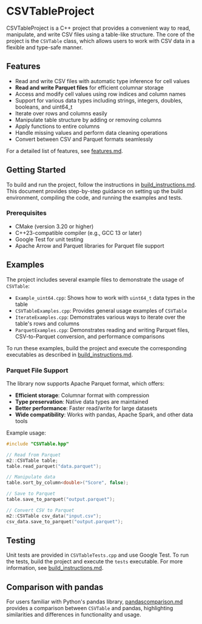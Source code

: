 # CSVTableProject

CSVTableProject is a C++ project that provides a convenient way to read, manipulate, and write CSV files using a table-like structure. The core of the project is the `CSVTable` class, which allows users to work with CSV data in a flexible and type-safe manner.

## Features

- Read and write CSV files with automatic type inference for cell values
- **Read and write Parquet files** for efficient columnar storage
- Access and modify cell values using row indices and column names
- Support for various data types including strings, integers, doubles, booleans, and uint64_t
- Iterate over rows and columns easily
- Manipulate table structure by adding or removing columns
- Apply functions to entire columns
- Handle missing values and perform data cleaning operations
- Convert between CSV and Parquet formats seamlessly

For a detailed list of features, see [features.md](features.md).

## Getting Started

To build and run the project, follow the instructions in [build_instructions.md](build_instructions.md). This document provides step-by-step guidance on setting up the build environment, compiling the code, and running the examples and tests.

### Prerequisites

- CMake (version 3.20 or higher)
- C++23-compatible compiler (e.g., GCC 13 or later)
- Google Test for unit testing
- Apache Arrow and Parquet libraries for Parquet file support

## Examples

The project includes several example files to demonstrate the usage of `CSVTable`:

- `Example_uint64.cpp`: Shows how to work with `uint64_t` data types in the table
- `CSVTableExamples.cpp`: Provides general usage examples of `CSVTable`
- `IterateExamples.cpp`: Demonstrates various ways to iterate over the table's rows and columns
- `ParquetExamples.cpp`: Demonstrates reading and writing Parquet files, CSV-to-Parquet conversion, and performance comparisons

To run these examples, build the project and execute the corresponding executables as described in [build_instructions.md](build_instructions.md).

### Parquet File Support

The library now supports Apache Parquet format, which offers:
- **Efficient storage**: Columnar format with compression
- **Type preservation**: Native data types are maintained
- **Better performance**: Faster read/write for large datasets
- **Wide compatibility**: Works with pandas, Apache Spark, and other data tools

Example usage:
```cpp
#include "CSVTable.hpp"

// Read from Parquet
m2::CSVTable table;
table.read_parquet("data.parquet");

// Manipulate data
table.sort_by_column<double>("Score", false);

// Save to Parquet
table.save_to_parquet("output.parquet");

// Convert CSV to Parquet
m2::CSVTable csv_data("input.csv");
csv_data.save_to_parquet("output.parquet");
```

## Testing

Unit tests are provided in `CSVTableTests.cpp` and use Google Test. To run the tests, build the project and execute the `tests` executable. For more information, see [build_instructions.md](build_instructions.md).

## Comparison with pandas

For users familiar with Python's pandas library, [pandascomparison.md](pandascomparison.md) provides a comparison between `CSVTable` and pandas, highlighting similarities and differences in functionality and usage.

